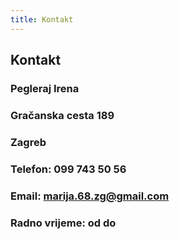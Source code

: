 ```yaml
---
title: Kontakt
---
```


## Kontakt
### Pegleraj Irena
### Gračanska cesta 189
### Zagreb
### Telefon: 099 743 50 56
### Email: marija.68.zg@gmail.com
### Radno vrijeme: od do